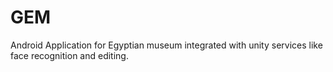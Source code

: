 # GEM
Android Application for Egyptian museum integrated with unity services like face recognition and editing.
